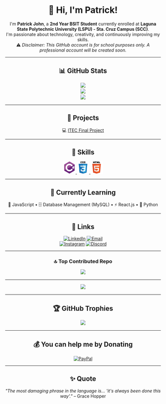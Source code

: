 <div align="center">

# 👋 Hi, I'm Patrick!
I'm **Patrick John**, a **2nd Year BSIT Student** currently enrolled at **Laguna State Polytechnic University (LSPU) - Sta. Cruz Campus (SCC)**.  
I'm passionate about technology, creativity, and continuously improving my skills.  
⚠️ *Disclaimer: This GitHub account is for school purposes only. A professional account will be created soon.*

---

## 📊 GitHub Stats
![](https://github-readme-stats.vercel.app/api?username=Snowden199x&theme=dark&hide_border=false&include_all_commits=false&count_private=false)<br/>
![](https://nirzak-streak-stats.vercel.app/?user=Snowden199x&theme=dark&hide_border=false)<br/>
![](https://github-readme-stats.vercel.app/api/top-langs/?username=Snowden199x&theme=dark&hide_border=false&include_all_commits=false&count_private=false&layout=compact)

---

## 📂 Projects
💻 [ITEC Final Project](https://github.com/ZieksQ/ITEC_FinalProject)  

---

## 🎯 Skills
<p align="center">
  <a href="https://www.w3schools.com/cs/" target="_blank" rel="noreferrer"> 
    <img src="https://raw.githubusercontent.com/devicons/devicon/master/icons/csharp/csharp-original.svg" alt="csharp" width="40" height="40"/> 
  </a> 
  <a href="https://www.w3schools.com/css/" target="_blank" rel="noreferrer"> 
    <img src="https://raw.githubusercontent.com/devicons/devicon/master/icons/css3/css3-original-wordmark.svg" alt="css3" width="40" height="40"/> 
  </a> 
  <a href="https://www.w3.org/html/" target="_blank" rel="noreferrer"> 
    <img src="https://raw.githubusercontent.com/devicons/devicon/master/icons/html5/html5-original-wordmark.svg" alt="html5" width="40" height="40"/> 
  </a> 
</p>

---

## 🌱 Currently Learning
📜 JavaScript • 🗄️ Database Management (MySQL) • ⚡ React.js • 🐍 Python  

---

## 🔗 Links
[![LinkedIn](https://img.shields.io/badge/linkedin-0A66C2?style=for-the-badge&logo=linkedin&logoColor=white)](https://www.linkedin.com/in/goco-patrick-john-m-b736b8374/) 
[![Email](https://img.shields.io/badge/Email-D14836?style=for-the-badge&logo=gmail&logoColor=white)](mailto:goco.pj.bsinfotech@gmail.com)  
[![Instagram](https://img.shields.io/badge/Instagram-E4405F?style=for-the-badge&logo=instagram&logoColor=white)](https://www.instagram.com/p__scorp/) 
[![Discord](https://img.shields.io/badge/Discord-5865F2?style=for-the-badge&logo=discord&logoColor=white)](https://discord.com/users/zero_199x)

---

### 🔝 Top Contributed Repo
![](https://github-contributor-stats.vercel.app/api?username=Snowden199x&limit=5&theme=dark&combine_all_yearly_contributions=true)

---

[![](https://visitcount.itsvg.in/api?id=Snowden199x&icon=1&color=3)](https://visitcount.itsvg.in)

---

## 🏆 GitHub Trophies
![](https://github-profile-trophy.vercel.app/?username=Snowden199x&theme=radical&no-frame=false&no-bg=true&margin-w=4)

---

## 💰 You can help me by Donating
[![PayPal](https://img.shields.io/badge/PayPal-00457C?style=for-the-badge&logo=paypal&logoColor=white)](https://paypal.me/goconatics1030)

---

## ✨ Quote
*"The most damaging phrase in the language is... 'it's always been done this way'."* – Grace Hopper  

</div>

